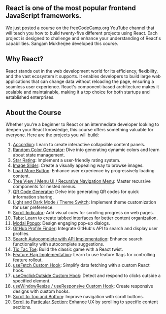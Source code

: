 ## React is one of the most popular frontend JavaScript frameworks.
We just posted a course on the freeCodeCamp.org YouTube channel that will teach you how to build twenty-five different projects using React. Each project is designed to challenge and enhance your understanding of React's capabilities. Sangam Mukherjee developed this course.

## Why React?
React stands out in the web development world for its efficiency, flexibility, and the vast ecosystem it supports. It enables developers to build large web applications that can change data without reloading the page, ensuring a seamless user experience. React's component-based architecture makes it scalable and maintainable, making it a top choice for both startups and established enterprises.

## About the Course
Whether you're a beginner to React or an intermediate developer looking to deepen your React knowledge, this course offers something valuable for everyone. Here are the projects you will build:

1. [Accordion](https://github.com/pandablue0809/react-tutorial/tree/main/accordion): Learn to create interactive collapsible content panels.
2. [Random Color Generator](https://github.com/pandablue0809/react-tutorial/tree/main/random-color-generator): Dive into generating dynamic colors and learn about state management.
3. [Star Rating](https://github.com/pandablue0809/react-tutorial/tree/main/star-rating): Implement a user-friendly rating system.
4. [Image Slider](https://github.com/pandablue0809/react-tutorial/tree/main/image-slider): Create a visually appealing way to browse images.
5. [Load More Button](https://github.com/pandablue0809/react-tutorial/tree/main/load-more-button): Enhance user experience by progressively loading content.
6. [Tree View / Menu UI / Recursive Navigation Menu](https://github.com/pandablue0809/react-tutorial/tree/main/menu-ui): Master recursive components for nested menus.
7. [QR Code Generator](https://github.com/pandablue0809/react-tutorial/tree/main/qr-code-generator): Delve into generating QR codes for quick information sharing.
8. [Light and Dark Mode / Theme Switch](https://github.com/pandablue0809/react-tutorial/tree/main/theme-switcher): Implement theme customization for user preference.
9. [Scroll Indicator](https://github.com/pandablue0809/react-tutorial/tree/main/scroll-indicator): Add visual cues for scrolling progress on web pages.
10. [Tabs](https://github.com/pandablue0809/react-tutorial/tree/main/tabs): Learn to create tabbed interfaces for better content organization.
11. [Modal Popup](https://github.com/pandablue0809/react-tutorial/tree/main/modal-popup): Design engaging pop-up dialogs.
12. [GitHub Profile Finder](https://github.com/pandablue0809/react-tutorial/tree/main/github-profile-finder): Integrate GitHub's API to search and display user profiles.
13. [Search Autocomplete with API Implementation](https://github.com/pandablue0809/react-tutorial/tree/main/search-autocomplete): Enhance search functionality with autocomplete suggestions.
14. [Tic Tac Toe](https://github.com/pandablue0809/react-tutorial/tree/main/tic-tac-toe): Build the classic game with a React twist.
15. [Feature Flag Implementation](https://github.com/pandablue0809/react-tutorial/tree/main/feature-flag): Learn to use feature flags for controlling feature rollout.
16. [useFetch Custom Hook](https://github.com/pandablue0809/react-tutorial/tree/main/usefetch-custom-hook): Simplify data fetching with a custom React hook.
17. [useOnclickOutside Custom Hook](https://github.com/pandablue0809/react-tutorial/tree/main/use-onlick-outside-custom): Detect and respond to clicks outside a specified element.
18. [useWindowResize / useResponsive Custom Hook](https://github.com/pandablue0809/react-tutorial/tree/main/use-window-resize): Create responsive designs with custom hooks.
19. [Scroll to Top and Bottom](https://github.com/pandablue0809/react-tutorial/tree/main/scroll-to-top-bottom): Improve navigation with scroll buttons.
20. [Scroll to Particular Section](https://github.com/pandablue0809/react-tutorial/tree/main/scroll-particular-section): Enhance UX by scrolling to specific content sections.
